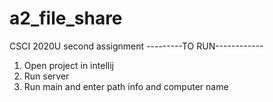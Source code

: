 # a2_file_share
CSCI 2020U second assignment
---------TO RUN------------
1. Open project in intellij
2. Run server
3. Run main and enter path info and computer name

